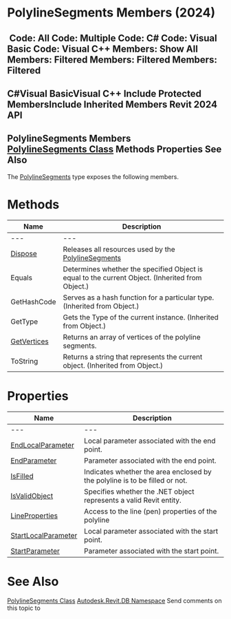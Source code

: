 # PolylineSegments Members (2024)

﻿
 Code: All Code: Multiple Code: C# Code: Visual Basic Code: Visual C++  Members: Show All Members: Filtered Members: Filtered Members: Filtered   
---  
C#Visual BasicVisual C++
Include Protected MembersInclude Inherited Members
Revit 2024 API  
---  
PolylineSegments Members  
[PolylineSegments Class](d268283e-28de-c419-5e1f-7a870603506c.md "PolylineSegments Class") Methods Properties See Also  
---  
The [PolylineSegments](d268283e-28de-c419-5e1f-7a870603506c.md "PolylineSegments Class") type exposes the following members.
# Methods
| Name | Description |
| --- | --- |
| --- | --- | --- |
| [Dispose](12132b5b-f8a5-1b49-0c53-dfbd60029759.md "Dispose Method") | Releases all resources used by the [PolylineSegments](d268283e-28de-c419-5e1f-7a870603506c.md "PolylineSegments Class") |
| Equals | Determines whether the specified Object is equal to the current Object. (Inherited from Object.) |
| GetHashCode | Serves as a hash function for a particular type.  (Inherited from Object.) |
| GetType | Gets the Type of the current instance. (Inherited from Object.) |
| [GetVertices](d9517837-8141-235b-f6a1-3dc3ce053859.md "GetVertices Method") | Returns an array of vertices of the polyline segments. |
| ToString | Returns a string that represents the current object. (Inherited from Object.) |

# Properties
| Name | Description |
| --- | --- |
| --- | --- | --- |
| [EndLocalParameter](eec72e2d-a591-7595-7245-87659b0b6c63.md "EndLocalParameter Property") | Local parameter associated with the end point. |
| [EndParameter](fd9e2a51-69ed-b225-10b7-21c85f6ad4dd.md "EndParameter Property") | Parameter associated with the end point. |
| [IsFilled](8a3ae9ab-747c-4e7f-bc4b-a60e6f0b94e1.md "IsFilled Property") | Indicates whether the area enclosed by the polyline is to be filled or not. |
| [IsValidObject](a6054dce-28b6-d92d-fb81-4539f3065f45.md "IsValidObject Property") | Specifies whether the .NET object represents a valid Revit entity. |
| [LineProperties](cd0e1765-5e62-96e6-a807-4267e0f7db30.md "LineProperties Property") | Access to the line (pen) properties of the polyline |
| [StartLocalParameter](5043c0e4-6806-0cf6-94b6-6475f95f200a.md "StartLocalParameter Property") | Local parameter associated with the start point. |
| [StartParameter](201caacd-4c20-d1ef-ebe7-648183454720.md "StartParameter Property") | Parameter associated with the start point. |

# See Also
[PolylineSegments Class](d268283e-28de-c419-5e1f-7a870603506c.md "PolylineSegments Class")
[Autodesk.Revit.DB Namespace](87546ba7-461b-c646-cbb1-2cb8f5bff8b2.md "Autodesk.Revit.DB Namespace")
Send comments on this topic to 